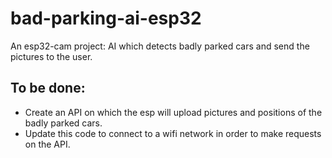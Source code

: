 # bad-parking-ai-esp32
An esp32-cam project: AI  which detects badly parked cars and send the pictures to the user.

## To be done:
- Create an API on which the esp will upload pictures and positions of the badly parked cars.
- Update this code to connect to a wifi network in order to make requests on the API.
